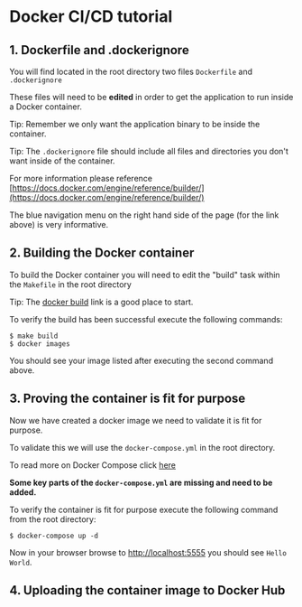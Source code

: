 # Docker CI/CD tutorial

## 1. Dockerfile and .dockerignore

You will find located in the root directory two files `Dockerfile` and `.dockerignore`

These files will need to be **edited** in order to get the application to run inside a Docker container.

Tip: Remember we only want the application binary to be inside the container.

Tip: The `.dockerignore` file should include all files and directories you don't want inside of the container.

For more information please reference [https://docs.docker.com/engine/reference/builder/](https://docs.docker.com/engine/reference/builder/)

The blue navigation menu on the right hand side of the page (for the link above) is very informative.

## 2. Building the Docker container

To build the Docker container you will need to edit the "build" task within the `Makefile` in the root directory

Tip: The [docker build](https://docs.docker.com/engine/reference/commandline/build/) link is a good place to start.

To verify the build has been successful execute the following commands:

```
$ make build
$ docker images
```

You should see your image listed after executing the second command above.

## 3. Proving the container is fit for purpose

Now we have created a docker image we need to validate it is fit for purpose.

To validate this we will use the `docker-compose.yml` in the root directory.

To read more on Docker Compose click [here](https://docs.docker.com/compose/overview/)

**Some key parts of the `docker-compose.yml` are missing and need to be added.**

To verify the container is fit for purpose execute the following command from the root directory:

```
$ docker-compose up -d
```

Now in your browser browse to [http://localhost:5555](http://localhost:5555) you should see `Hello World`.

## 4. Uploading the container image to Docker Hub